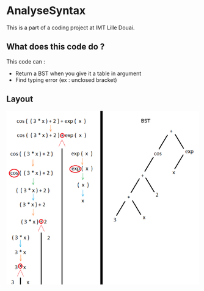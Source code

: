 # AnalyseSyntax
This is a part of a coding project at IMT Lille Douai.

## What does this code do ?

This code can :
  - Return a BST when you give it a table in argument
  - Find typing error (ex : unclosed bracket)
## Layout

![Detail of the program function's](https://raw.githubusercontent.com/Xylean/AnalyseSyntax/master/Layout.png "Detail of the program function's")
